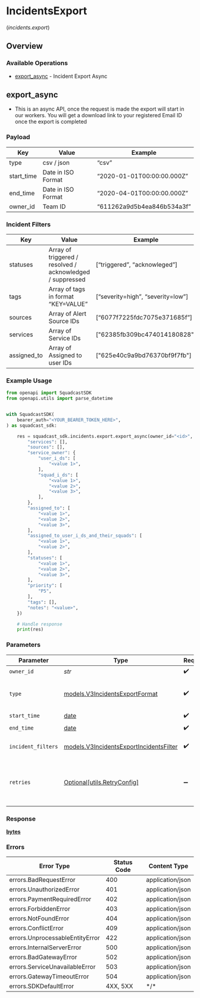 # IncidentsExport
(*incidents.export*)

## Overview

### Available Operations

* [export_async](#export_async) - Incident Export Async

## export_async

*   This is an async API, once the request is made the export will start in our workers. You will get a download link to your registered Email ID once the export is completed


### Payload

| Key | Value | Example |
| --- | --- | --- |
| type | csv / json | “csv” |
| start_time | Date in ISO Format | “2020-01-01T00:00:00.000Z” |
| end_time | Date in ISO Format | “2020-04-01T00:00:00.000Z” |
| owner_id | Team ID | “611262a9d5b4ea846b534a3f” |

### Incident Filters

| Key | Value | Example |
| --- | --- | --- |
| statuses | Array of triggered / resolved / acknowledged / suppressed | \[“triggered”, “acknowleged”\] |
| tags | Array of tags in format “KEY=VALUE” | \[“severity=high”, “severity=low”\] |
| sources | Array of Alert Source IDs | \[“6077f7225fdc7075e371685f”\] |
| services | Array of Service IDs | \["62385fb309bc474014180828"\] |
| assigned_to | Array of Assigned to user IDs | \["625e40c9a9bd76370bf9f7fb"\] |

### Example Usage

<!-- UsageSnippet language="python" operationID="Incidents_incidentExportAsync" method="post" path="/v3/incidents/export/async" -->
```python
from openapi import SquadcastSDK
from openapi.utils import parse_datetime


with SquadcastSDK(
    bearer_auth="<YOUR_BEARER_TOKEN_HERE>",
) as squadcast_sdk:

    res = squadcast_sdk.incidents.export.export_async(owner_id="<id>", type_="csv", start_time=parse_datetime("2024-12-29T12:56:54.559Z"), end_time=parse_datetime("2025-08-25T17:31:33.747Z"), incident_filters={
        "services": [],
        "sources": [],
        "service_owner": {
            "user_i_ds": [
                "<value 1>",
            ],
            "squad_i_ds": [
                "<value 1>",
                "<value 2>",
                "<value 3>",
            ],
        },
        "assigned_to": [
            "<value 1>",
            "<value 2>",
            "<value 3>",
        ],
        "assigned_to_user_i_ds_and_their_squads": [
            "<value 1>",
            "<value 2>",
        ],
        "statuses": [
            "<value 1>",
            "<value 2>",
            "<value 3>",
        ],
        "priority": [
            "P5",
        ],
        "tags": [],
        "notes": "<value>",
    })

    # Handle response
    print(res)

```

### Parameters

| Parameter                                                                                   | Type                                                                                        | Required                                                                                    | Description                                                                                 |
| ------------------------------------------------------------------------------------------- | ------------------------------------------------------------------------------------------- | ------------------------------------------------------------------------------------------- | ------------------------------------------------------------------------------------------- |
| `owner_id`                                                                                  | *str*                                                                                       | :heavy_check_mark:                                                                          | N/A                                                                                         |
| `type`                                                                                      | [models.V3IncidentsExportFormat](../../models/v3incidentsexportformat.md)                   | :heavy_check_mark:                                                                          | Type of export, can be csv or json                                                          |
| `start_time`                                                                                | [date](https://docs.python.org/3/library/datetime.html#date-objects)                        | :heavy_check_mark:                                                                          | N/A                                                                                         |
| `end_time`                                                                                  | [date](https://docs.python.org/3/library/datetime.html#date-objects)                        | :heavy_check_mark:                                                                          | N/A                                                                                         |
| `incident_filters`                                                                          | [models.V3IncidentsExportIncidentsFilter](../../models/v3incidentsexportincidentsfilter.md) | :heavy_check_mark:                                                                          | Filter criteria for incidents in an export.                                                 |
| `retries`                                                                                   | [Optional[utils.RetryConfig]](../../models/utils/retryconfig.md)                            | :heavy_minus_sign:                                                                          | Configuration to override the default retry behavior of the client.                         |

### Response

**[bytes](../../models/.md)**

### Errors

| Error Type                      | Status Code                     | Content Type                    |
| ------------------------------- | ------------------------------- | ------------------------------- |
| errors.BadRequestError          | 400                             | application/json                |
| errors.UnauthorizedError        | 401                             | application/json                |
| errors.PaymentRequiredError     | 402                             | application/json                |
| errors.ForbiddenError           | 403                             | application/json                |
| errors.NotFoundError            | 404                             | application/json                |
| errors.ConflictError            | 409                             | application/json                |
| errors.UnprocessableEntityError | 422                             | application/json                |
| errors.InternalServerError      | 500                             | application/json                |
| errors.BadGatewayError          | 502                             | application/json                |
| errors.ServiceUnavailableError  | 503                             | application/json                |
| errors.GatewayTimeoutError      | 504                             | application/json                |
| errors.SDKDefaultError          | 4XX, 5XX                        | \*/\*                           |
